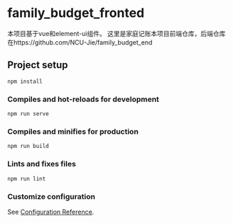 # family_budget_fronted
本项目基于vue和element-ui组件。
这里是家庭记账本项目前端仓库，后端仓库在https://github.com/NCU-Jie/family_budget_end
## Project setup
```
npm install
```

### Compiles and hot-reloads for development
```
npm run serve
```

### Compiles and minifies for production
```
npm run build
```

### Lints and fixes files
```
npm run lint
```

### Customize configuration
See [Configuration Reference](https://cli.vuejs.org/config/).
